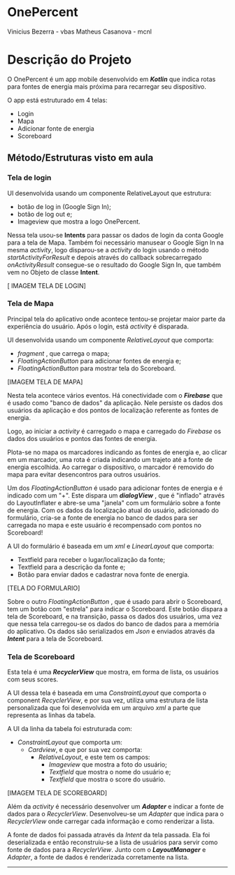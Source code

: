 # OnePercent  
Vinicius Bezerra - vbas
Matheus Casanova - mcnl

# Descrição do Projeto  

O OnePercent é um app mobile desenvolvido em ***Kotlin*** que indica rotas para fontes de energia mais próxima para recarregar seu dispositivo.  

O app está estruturado em 4 telas:
- Login
- Mapa
- Adicionar fonte de energia
- Scoreboard

## Método/Estruturas visto em aula

### Tela de login   

UI desenvolvida usando um componente RelativeLayout que estrutura:
- botão de log in (Google Sign In);
- botão de log out e;
- Imageview que mostra a logo OnePercent.

Nessa tela usou-se **Intents** para passar os dados de login da conta Google para a tela de Mapa. Também foi necessário manusear o Google Sign In na mesma *activity*, logo disparou-se a *activity* do login usando o método *startActivityForResult* e depois através do callback sobrecarregado *onActivityResult* consegue-se o resultado do Google Sign In, que também vem no Objeto de classe **Intent**.

[ IMAGEM TELA DE LOGIN]

### Tela de Mapa

Principal tela do aplicativo onde acontece tentou-se projetar maior parte da experiência do usuário. Após o login, está *activity* é disparada.

UI desenvolvida usando um componente *RelativeLayout* que comporta:
- *fragment* , que carrega o mapa;
- *FloatingActionButton* para adicionar fontes de energia e;
- *FloatingActionButton* para mostrar tela do Scoreboard.

[IMAGEM TELA DE MAPA]

Nesta tela acontece vários eventos. Há conectividade com o ***Firebase*** que é usado como "banco de dados" da aplicação. Nele persiste os dados dos usuários da aplicação e dos pontos de localização referente as fontes de energia.  

Logo, ao iniciar a *activity* é carregado o mapa e carregado  do *Firebase* os dados dos usuários e pontos das fontes de energia.

Plota-se no mapa os marcadores indicando as fontes de energia e, ao clicar em um marcador, uma rota é criada indicando um trajeto até a fonte de energia escolhida. Ao carregar o dispositivo, o marcador é removido do mapa para evitar desencontros para outros usuários.

Um dos *FloatingActionButton*  é usado para adicionar fontes de energia e é indicado com um "+". Este dispara um ***dialogView*** , que é "inflado" através do LayoutInflater e abre-se uma "janela" com um formulário sobre a fonte de energia. Com os dados da localização atual do usuário, adicionado do formulário, cria-se a fonte de energia no banco de dados para ser carregada no mapa e este usuário é recompensado com pontos no Scoreboard!

A UI do formulário é baseada em um *xml* e *LinearLayout* que comporta:
- Textfield para receber o lugar/localização da fonte;
- Textfield para a descrição da fonte e;
- Botão para enviar dados e cadastrar nova fonte de energia.

[TELA DO FORMULARIO]

Sobre o outro *FloatingActionButton* , que é usado para abrir o Scoreboard, tem um botão com "estrela" para indicar o Scoreboard. Este botão dispara a tela de Scoreboard, e na transição, passa os dados dos usuários, uma vez que nessa tela carregou-se os dados do banco de dados para a memória do aplicativo. Os dados são serializados em *Json* e enviados através da ***Intent*** para a tela de Scoreboard.

### Tela de Scoreboard

Esta tela é uma ***RecyclerView*** que mostra, em forma de lista, os usuários com seus scores.

A UI dessa tela é baseada em uma *ConstraintLayout* que comporta o component *RecyclerView*, e por sua vez, utiliza uma estrutura de lista personalizada que foi desenvolvida em um arquivo *xml* a parte que representa as linhas da tabela.

A UI da linha da tabela foi estruturada com:
- *ConstraintLayout* que comporta um:
	- *Cardview*, e que por sua vez comporta:
		- *RelativeLayout*, e este tem os campos:
			- *Imageview* que mostra a foto do usuário;
			- *Textfield* que mostra o nome do usuário e;
			- *Textfield* que mostra o score do usuário.

[IMAGEM TELA DE SCOREBOARD]

Além da *activity* é necessário desenvolver um ***Adapter*** e indicar a fonte de dados para o *RecyclerView*. Desenvolveu-se um *Adapter* que indica para o *RecyclerView* onde carregar cada informação e como renderizar a lista. 

A fonte de dados foi passada através da *Intent* da tela passada. Ela foi deserializada e então reconstruiu-se a lista de usuários para servir como fonte de dados para a *RecyclerView*. Junto com o ***LayoutManager*** e *Adapter*, a fonte de dados é renderizada corretamente na lista.

___  

